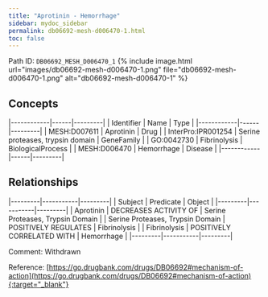 ```yaml
---
title: "Aprotinin - Hemorrhage"
sidebar: mydoc_sidebar
permalink: db06692-mesh-d006470-1.html
toc: false 
---
```



Path ID: `DB06692_MESH_D006470_1`
{% include image.html url="images/db06692-mesh-d006470-1.png" file="db06692-mesh-d006470-1.png" alt="db06692-mesh-d006470-1" %}

## Concepts

|------------|------|---------|
| Identifier | Name | Type    |
|------------|------|---------|
| MESH:D007611 | Aprotinin | Drug |
| InterPro:IPR001254 | Serine proteases, trypsin domain | GeneFamily |
| GO:0042730 | Fibrinolysis | BiologicalProcess |
| MESH:D006470 | Hemorrhage | Disease |
|------------|------|---------|

## Relationships

|---------|-----------|---------|
| Subject | Predicate | Object  |
|---------|-----------|---------|
| Aprotinin | DECREASES ACTIVITY OF | Serine Proteases, Trypsin Domain |
| Serine Proteases, Trypsin Domain | POSITIVELY REGULATES | Fibrinolysis |
| Fibrinolysis | POSITIVELY CORRELATED WITH | Hemorrhage |
|---------|-----------|---------|

Comment: Withdrawn

Reference: [https://go.drugbank.com/drugs/DB06692#mechanism-of-action](https://go.drugbank.com/drugs/DB06692#mechanism-of-action){:target="_blank"}